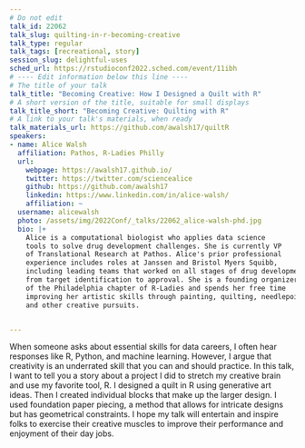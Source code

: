 ```yaml
---
# Do not edit
talk_id: 22062
talk_slug: quilting-in-r-becoming-creative
talk_type: regular
talk_tags: [recreational, story]
session_slug: delightful-uses
sched_url: https://rstudioconf2022.sched.com/event/11ibh
# ---- Edit information below this line ----
# The title of your talk
talk_title: "Becoming Creative: How I Designed a Quilt with R"
# A short version of the title, suitable for small displays
talk_title_short: "Becoming Creative: Quilting with R"
# A link to your talk's materials, when ready
talk_materials_url: https://github.com/awalsh17/quiltR
speakers:
- name: Alice Walsh
  affiliation: Pathos, R-Ladies Philly
  url:
    webpage: https://awalsh17.github.io/
    twitter: https://twitter.com/sciencealice
    github: https://github.com/awalsh17
    linkedin: https://www.linkedin.com/in/alice-walsh/
    affiliation: ~
  username: alicewalsh
  photo: /assets/img/2022Conf/_talks/22062_alice-walsh-phd.jpg
  bio: |+
    Alice is a computational biologist who applies data science
    tools to solve drug development challenges. She is currently VP
    of Translational Research at Pathos. Alice's prior professional
    experience includes roles at Janssen and Bristol Myers Squibb,
    including leading teams that worked on all stages of drug development,
    from target identification to approval. She is a founding organizer
    of the Philadelphia chapter of R-Ladies and spends her free time
    improving her artistic skills through painting, quilting, needlepoint,
    and other creative pursuits.


---
```


<!-- ABSTRACT ----
Please write abstract below. You may use simple markdown (links, code style, bold, italics)
-->

When someone asks about essential skills for data careers, I often hear
responses like R, Python, and machine learning. However, I argue that creativity
is an underrated skill that you can and should practice. In this talk, I want
to tell you a story about a project I did to stretch my creative brain and use
my favorite tool, R. I designed a quilt in R using generative art ideas. Then
I created individual blocks that make up the larger design. I used foundation
paper piecing, a method that allows for intricate designs but has geometrical
constraints. I hope my talk will entertain and inspire folks to exercise their
creative muscles to improve their performance and enjoyment of their day jobs.

